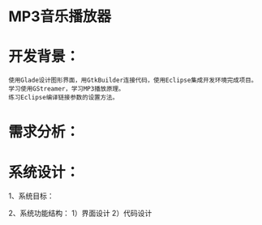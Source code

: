 # MP3音乐播放器 #

# 开发背景：
	使用Glade设计图形界面，用GtkBuilder连接代码，使用Eclipse集成开发环境完成项目。
	学习使用GStreamer，学习MP3播放原理。
	练习Eclipse编译链接参数的设置方法。

# 需求分析：
	

# 系统设计：
1、系统目标：
	
2、系统功能结构：
	1）界面设计
	2）代码设计
	


